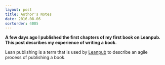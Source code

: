 ```yaml
---
layout: post
title: Author's Notes
date: 2016-08-06
sortorder: 4085
---
```


**A few days ago I published the first chapters of my first book on Leanpub. This post describes my experience of writing a book.**

Lean publishing is a term that is used by [Leanpub](http://leanpub.com) to describe an agile process of publishing a book.
